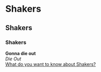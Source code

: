 # Shakers
## Shakers
### Shakers
**Gonna die out**  
*Die Out*  
[What do you want to know about Shakers?](about.md)
